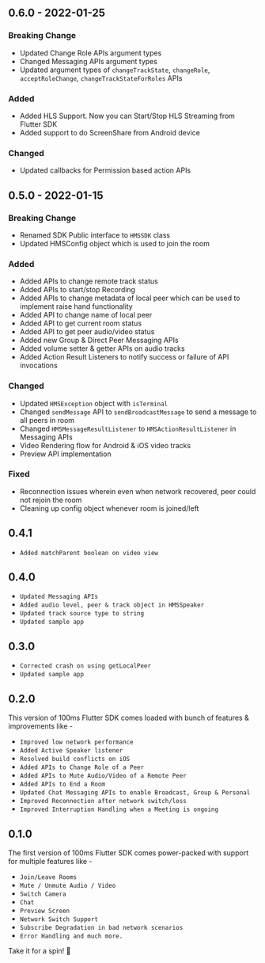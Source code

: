 ## 0.6.0 - 2022-01-25
 ### Breaking Change 
 - Updated Change Role APIs argument types
 - Changed Messaging APIs argument types
 - Updated argument types of `changeTrackState`, `changeRole`, `acceptRoleChange`, `changeTrackStateForRoles` APIs

### Added
- Added HLS Support. Now you can Start/Stop HLS Streaming from Flutter SDK
- Added support to do ScreenShare from Android device
  
### Changed
- Updated callbacks for Permission based action APIs

## 0.5.0 - 2022-01-15
 ### Breaking Change 
 - Renamed SDK Public interface to `HMSSDK` class
 - Updated HMSConfig object which is used to join the room

 ### Added 
 - Added APIs to change remote track status
 - Added APIs to start/stop Recording
 - Added APIs to change metadata of local peer which can be used to implement raise hand functionality
 - Added API to change name of local peer
 - Added API to get current room status
 - Added API to get peer audio/video status
 - Added new Group & Direct Peer Messaging APIs
 - Added volume setter & getter APIs on audio tracks
 - Added Action Result Listeners to notify success or failure of API invocations

 ### Changed
 - Updated `HMSException` object with `isTerminal` 
 - Changed `sendMessage` API to `sendBroadcastMessage` to send a message to all peers in room
 - Changed `HMSMessageResultListener` to `HMSActionResultListener` in Messaging APIs
 - Video Rendering flow for Android & iOS video tracks
 - Preview API implementation

 ### Fixed 
 - Reconnection issues wherein even when network recovered, peer could not rejoin the room 
 - Cleaning up config object whenever room is joined/left

## 0.4.1
- `Added matchParent boolean on video view`

## 0.4.0
- `Updated Messaging APIs`
- `Added audio level, peer & track object in HMSSpeaker`
- `Updated track source type to string`
- `Updated sample app`

## 0.3.0

- `Corrected crash on using getLocalPeer`
- `Updated sample app`

## 0.2.0
This version of 100ms Flutter SDK comes loaded with bunch of features & improvements like -
- `Improved low network performance`
- `Added Active Speaker listener`
- `Resolved build conflicts on iOS`
- `Added APIs to Change Role of a Peer`
- `Added APIs to Mute Audio/Video of a Remote Peer`
- `Added APIs to End a Room`
- `Updated Chat Messaging APIs to enable Broadcast, Group & Personal`
- `Improved Reconnection after network switch/loss`
- `Improved Interruption Handling when a Meeting is ongoing`

## 0.1.0

The first version of 100ms Flutter SDK comes power-packed with support for multiple features like -

- `Join/Leave Rooms`
- `Mute / Unmute Audio / Video`
- `Switch Camera`
- `Chat`
- `Preview Screen`
- `Network Switch Support`
- `Subscribe Degradation in bad network scenarios`
- `Error Handling and much more.`

Take it for a spin! 🥳
